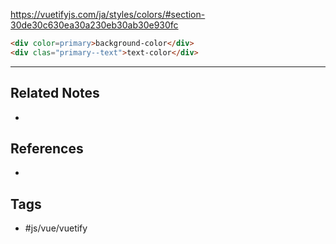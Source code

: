 https://vuetifyjs.com/ja/styles/colors/#section-30de30c630ea30a230eb30ab30e930fc


```html
<div color=primary>background-color</div>
<div clas="primary--text">text-color</div>
```


---
## Related Notes
- 

## References
- 

## Tags
- #js/vue/vuetify 